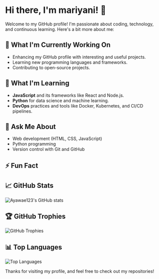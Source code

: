 # Hi there, I'm mariyani! 👋

Welcome to my GitHub profile! I'm passionate about coding, technology, and continuous learning. Here's a bit more about me:

## 🔭 What I'm Currently Working On
- Enhancing my GitHub profile with interesting and useful projects.
- Learning new programming languages and frameworks.
- Contributing to open-source projects.

## 🌱 What I'm Learning
- **JavaScript** and its frameworks like React and Node.js.
- **Python** for data science and machine learning.
- **DevOps** practices and tools like Docker, Kubernetes, and CI/CD pipelines.

## 💬 Ask Me About
- Web development (HTML, CSS, JavaScript)
- Python programming
- Version control with Git and GitHub


## ⚡ Fun Fact


## 📈 GitHub Stats
![Ayawae123's GitHub stats](https://github-readme-stats.vercel.app/api?username=ayawae123&show_icons=true&theme=radical)

## 🏆 GitHub Trophies
![GitHub Trophies](https://github-profile-trophy.vercel.app/?username=ayawae123&theme=radical)

## 📊 Top Languages
![Top Languages](https://github-readme-stats.vercel.app/api/top-langs/?username=ayawae123&layout=compact&theme=radical)

Thanks for visiting my profile, and feel free to check out my repositories!
